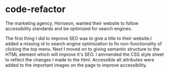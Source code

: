 # code-refactor
The marketing agency, Horiseon, wanted their website to follow accessibility standards and be optimized for search engines.

The first thing I did to improve SEO was to give a title to their website.I added a missing id to search engine optimization to fix non-functionality of clicking the top menu. Next I moved on to giving semantic structure to the HTML element which will improve it's SEO. I ammended the CSS style sheet to reflect the changes I made to the html. Accessible alt attributes were added to the important images on the page to improve accessibility.


